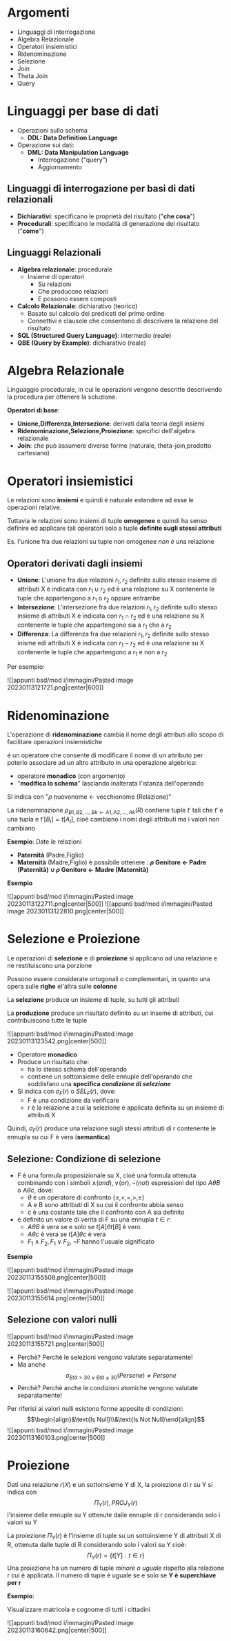 # Argomenti

- Linguaggi di interrogazione
- Algebra Relazionale
- Operatori insiemistici
- Ridenominazione
- Selezione
- Join
- Theta Join
- Query

# Linguaggi per base di dati

- Operazioni sullo schema
	- **DDL: Data Definition Language**
- Operazione sui dati:
	- **DML: Data Manipulation Language**
		- Interrogazione ("query")
		- Aggiornamento

## Linguaggi di interrogazione per basi di dati relazionali

- **Dichiarativi**: specificano le proprietà del risultato ("**che cosa**")
- **Procedurali**: specificano le modalità di generazione del risultato ("**come**")

## Linguaggi Relazionali

- **Algebra relazionale**: procedurale
	- Insieme di operatori
		- Su relazioni
		- Che producono relazioni
		- E possono essere composti
- **Calcolo Relazionale**: dichiarativo (teorico)
	- Basato sul calcolo dei predicati del primo ordine
	- Connettivi e clausole che consentono di descrivere la relazione del risultato
- **SQL (Structured Query Language)**: intermedio (reale)
- **QBE (Query by Example)**: dichiarativo (reale)

# Algebra Relazionale

Linguaggio procedurale, in cui le operazioni vengono descritte descrivendo la procedura per ottenere la soluzione.

**Operatori di base**: 
- **Unione,Differenza,Intersezione**: derivati dalla teoria degli insiemi
- **Ridenominazione,Selezione,Proiezione**: specifici dell'algebra relazionale
- **Join**: che può assumere diverse forme (naturale, theta-join,prodotto cartesiano)

# Operatori insiemistici

Le relazioni sono **insiemi** e quindi è naturale estendere ad esse le operazioni relative.

Tuttavia le relazioni sono insiemi di tuple **omogenee** e quindi ha senso definire ed applicare tali operatori solo a tuple **definite sugli stessi attributi**

Es. l'unione fra due relazioni su tuple non omogenee _non è_ una relazione

## Operatori derivati dagli insiemi

- **Unione**: L'unione fra due relazioni $r_1,r_2$ definite sullo stesso insieme di attributi X è indicata con $r_1\cup r_2$ ed è una relazione su X contenente le tuple che appartengono a $r_1$ o $r_2$ oppure entrambe
- **Intersezione**: L'intersezione fra due relazioni $r_1,r_2$ definite sullo stesso insieme di attributi X è indicata con $r_1\cap r_2$ ed è una relazione su X contenente le tuple che appartengono sia a $r_1$ che a $r_2$
- **Differenza**: La differenza fra due relazioni $r_1,r_2$ definite sullo stesso inisme edi attributi X è indicata con $r_1-r_2$ ed è una relazione su X contenente le tuple che appartengono a $r_1$ e non a $r_2$

Per esempio:

![[appunti bsd/mod i/immagini/Pasted image 20230113121721.png|center|600]]

# Ridenominazione

L'operazione di **ridenominazione** cambia il nome degli attributi allo scopo di facilitare operazioni insiemistiche

é un operatore che consente di modificare il nome di un attributo per poterlo associare ad un altro attributo in una operazione algebrica:
- operatore **monadico** (con argomento)
- "**modifica lo schema**" lasciando inalterata l'istanza dell'operando

SI indica con "$\rho$ nuovonome $\leftarrow$ vecchionome (Relazione)"

La ridenominazione $\rho_{B1,B2,...,Bk\leftarrow A1,A2,...,Ak}(R)$ contiene tuple $t'$ tali che $t'$ è una tupla e $t'[B_i]=t[A_i]$, cioè cambiano i nomi degli attributi ma i valori non cambiano

**Esempio**: Date le relazioni
- **Paternità** (Padre,Figlio)
- **Maternità** (Madre,Figlio)
è possibile ottenere : **$\rho$ Genitore $\leftarrow$ Padre (Paternità) $\cup$ $\rho$ Genitore $\leftarrow$ Madre (Maternità)**

**Esempio**

![[appunti bsd/mod i/immagini/Pasted image 20230113122711.png|center|500]]
![[appunti bsd/mod i/immagini/Pasted image 20230113122810.png|center|500]]

# Selezione e Proiezione

Le operazioni di **selezione** e di **proiezione** si applicano ad una relazione e ne restituiscono una porzione

Possono essere considerate ortogonali o complementari, in quanto una opera sulle **righe** el'altra sulle **colonne**

La **selezione** produce un insieme di tuple, su tutti gli attributi

La **produzione** produce un risultato definito su un inseme di attributi, cui contribuiscono tutte le tuple

![[appunti bsd/mod i/immagini/Pasted image 20230113123542.png|center|500]]

- Operatore **monadico**
- Produce un risultato che:
	- ha lo stesso schema dell'operando
	- contiene un sottoinsieme delle ennuple dell'operando che soddisfano una **specifica _condizione di selezione_**
- Si indica con $\sigma_F(r)$ o $SEL_F(r)$, dove:
	- F è una condizione da verificare
	- r è la relazione a cui la selezione è applicata definita su un insieme di attributi X

Quindi, $\sigma_F(r)$ produce una relazione sugli stessi attributi di r contenente le ennupla su cui F è vera (**semantica**)

## Selezione: Condizione di selezione

- F è una formula proposizionale su X, cioè una formula ottenuta combinando con i simboli $\land(and),\lor(or),\lnot(not)$ espressioni del tipo $A\theta B$ o $A\theta c$, dove:
	- $\theta$ è un operatore di confronto ($\leq,\lt,=,\gt,\geq$)
	- A e B sono attributi di X su cui il confronto abbia senso
	- c è una costante tale che il confronto con A sia definito
- è definito un valore di verità di F su una ennupla $t\in r$:
	- $A\theta B$ è vera se e solo se $t[A]\theta t[B]$ è vero
	- $A\theta c$ è vera se $t[A]\theta c$ è vera
	- $F_1\land F_2,F_1\lor F_2,\lnot F$ hanno l'usuale significato

**Esempio**

![[appunti bsd/mod i/immagini/Pasted image 20230113155508.png|center|500]]

![[appunti bsd/mod i/immagini/Pasted image 20230113155614.png|center|500]]

## Selezione con valori nulli

![[appunti bsd/mod i/immagini/Pasted image 20230113155721.png|center|500]]

- Perchè? Perchè le selezioni vengono valutate separatamente!
- Ma anche $$\sigma_{Età\gt30\lor Età\leq30}(Persone)\neq Persone$$
- Perchè? Perchè anche le condizioni atomiche vengono valutate separatamente!

Per riferisi ai valori nulli esistono forme apposite di condizioni:$$\begin{align}&\text{Is Null}\\&\text{Is Not Null}\end{align}$$
![[appunti bsd/mod i/immagini/Pasted image 20230113160103.png|center|500]]

# Proiezione

Dati una relazione $r(X)$ e un sottoinsieme Y di X, la proiezione di r su Y si indica con 
$$\Pi_Y(r),PROJ_Y(r)$$
l'insieme delle ennuple su Y ottenute dalle ennuple di r considerando solo i valori su Y

La proiezione $\Pi_Y(r)$ è l'insieme di tuple su un sottoinsieme Y di attributi X di R, ottenuta dalle tuple  di R considerando solo i valori su Y cioè:
$$\Pi_Y(r)=\{t[Y]:t\in r\}$$
Una proiezione ha un numero di tuple _minore o uguale_ rispetto alla relazione r cui è applicata. Il numero di tuple è uguale se e solo se **Y è superchiave per r**

**Esempio**:

Visualizzare matricola e cognome di tutti i cittadini

![[appunti bsd/mod i/immagini/Pasted image 20230113160642.png|center|500]]
 








